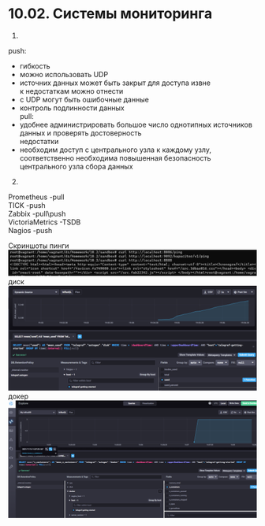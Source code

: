 # 10.02. Системы мониторинга

1.   
push:  
* гибкость  
* можно использовать UDP  
* источних данных может быть закрыт для доступа извне  
к недостаткам можно отнести  
* с UDP могут быть ошибочные данные  
* контроль подлинности данных  
pull:  
* удобнее администрировать большое число однотипных источников данных и проверять достоверность  
недостатки  
* необходим доступ с центрального узла к каждому узлу, соответственно необходима повышенная безопасность центрального узла сбора данных  

2.   
  
Prometheus     -pull  
TICK 		-push  
Zabbix		-pull\push  
VictoriaMetrics -TSDB  
Nagios 		-push  

Скриншоты
пинги
![пинги](https://github.com/Dmitriy-rzn/Homework/blob/main/10.2/ping.PNG)   
диск
![диск](https://github.com/Dmitriy-rzn/Homework/blob/main/10.2/disk.PNG)
докер
![докер](https://github.com/Dmitriy-rzn/Homework/blob/main/10.2/docker.PNG)

